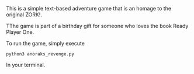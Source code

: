 This is a simple text-based adventure game that is an homage to the original ZORK!. 

TThe game is part of a birthday gift for someone who loves the book Ready Player One.

To run the game, simply execute

```
python3 anoraks_revenge.py
```
In your terminal.
